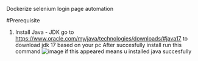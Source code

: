 Dockerize selenium login page automation

#Prerequisite 
1. Install Java - JDK
   go to https://www.oracle.com/my/java/technologies/downloads/#java17 to download jdk 17 based on your pc
   After succesfully install run this command
   ![image](https://github.com/user-attachments/assets/e436b1c4-1f9b-40c6-8ebe-f917664e3c55) if this appeared means u installed java succesfully

 
   
